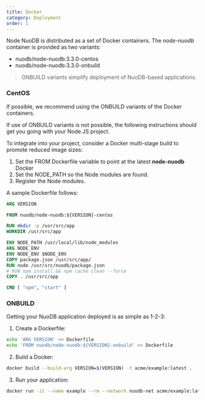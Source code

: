 ```yaml
---
title: Docker
category: Deployment
order: 1
---
```


Node NuoDB is distributed as a set of Docker containers. The *node-nuodb* container
is provided as two variants:

* nuodb/node-nuodb:3.3.0-centos
* nuodb/node-nuodb:3.3.0-onbuild

> ONBUILD variants simplify deployment of NuoDB-based applications.

### CentOS

If possible, we recommend using the ONBUILD variants of the Docker containers.

If use of ONBUILD variants is not possible, the following instructions should get
you going with your Node JS project.

To integrate into your project, consider a Docker multi-stage build to promote reduced
image sizes:

1. Set the FROM Dockerfile variable to point at the latest **node-nuodb** Docker
2. Set the NODE_PATH so the Node modules are found.
3. Register the Node modules.

A sample Dockerfile follows:

```Dockerfile
ARG VERSION

FROM nuodb/node-nuodb:${VERSION}-centos

RUN mkdir -p /usr/src/app
WORKDIR /usr/src/app

ENV NODE_PATH /usr/local/lib/node_modules
ARG NODE_ENV
ENV NODE_ENV $NODE_ENV
COPY package.json /usr/src/app/
RUN node /usr/src/nuodb/package.json
# RUN npm install && npm cache clean --force
COPY . /usr/src/app

CMD [ "npm", "start" ]
```

### ONBUILD

Getting your NuoDB application deployed is as simple as 1-2-3:

1. Create a Dockerfile:
```bash
echo 'ARG VERSION' >> Dockerfile
echo 'FROM nuodb/node-nuodb:${VERSION}-onbuild' >> Dockerfile
```
2. Build a Docker:
```bash
docker build --build-arg VERSION=$(VERSION) -t acme/example:latest .
```
3. Run your application:
```bash
docker run -it --name example --rm --network nuodb-net acme/example:latest
```
